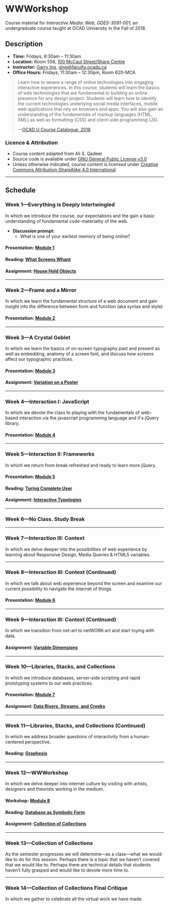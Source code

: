 # WWWorkshop

Course material for _Interactive Media: Web, GDES-3091-001,_ an undergraduate course taught at OCAD University in the Fall of 2018.

## Description

- **Time:** Fridays, 8:30am – 11:30am
- **Location:**  Room 558, [100 McCaul Street/Sharp Centre](https://goo.gl/maps/FvQJx42HD262)
- **Instructor:** [Garry Ing](https://garrying.com), ging@faculty.ocadu.ca
- **Office Hours:** Fridays, 11:30am – 12:30pm, Room 620-MCA

> Learn how to weave a range of online technologies into engaging interactive experiences. In this course, students will learn the basics of web technologies that are fundamental to building an online presence for any design project. Students will learn how to identify the current technologies underlying social media interfaces, mobile web applications that rely on browsers and apps. You will also gain an understanding of the fundamentals of markup languages (HTML, XML) as well as formatting (CSS) and client-side programming (JS).
> 
> —[OCAD U Course Catalogue, 2018](https://selfservice.ocadu.ca/Student/Courses)

### Licence & Attribution

- Course content adapted from Ali S. Qadeer
- Source code is avaliable under [GNU General Public License v3.0](./LICENSE)
- Unless otherwise indicated, course content is licensed under [Creative Commons Attribution-ShareAlike 4.0 International](https://creativecommons.org/licenses/by-sa/4.0/)

---

## Schedule

### Week 1—Everything is Deeply Intertwingled

In which we introduce the course, our expectations and the gain a basic understanding of fundamental code-materiality of the web.

- **Discussion prompt:**
    - What is one of your earliest memory of being online?

#### Presentation: [Module 1](./module-1-everything-is-deeply-intertwingled/lecture-01.pdf)
#### Reading: [What Screens Whant](./readings.md#what-screens-want)
#### Assignment: [House Hold Objects](./assignments/household-objects.md)

---

### Week 2—Frame and a Mirror
In which we learn the fundamental structure of a web document and gain insight into the difference between form and function (aka syntax and style)

#### Presentation: [Module 2](./module-2-frame-and-a-mirror/lecture-02.pdf)

---

### Week 3—A Crystal Goblet
In which we learn the basics of on-screen typography past and present as well as embedding, anatomy of a screen font, and discuss how screens affect our typographic practices.

#### Presentation: [Module 3](./module-3-a-crystal-goblet/lecture-03.pdf)
#### Assignment: [Variation on a Poster](./assignments/variation-on-a-poster.md)

---

### Week 4—Interaction I: JavaScript
In which we devote the class to playing with the fundamentals of web-based interaction via the javascript programming language and it's jQuery library.

#### Presentation: [Module 4](./module-4-interaction/lecture-04.pdf)

---

### Week 5—Interaction II: Frameworks
In which we return from break refreshed and ready to learn more jQuery.

#### Presentation: [Module 5](./module-5-interaction-2/lecture-05.pdf)
#### Reading: [Turing Complete User](./readings.md#turing-complete-user)
#### Assignment: [Interactive Typologies](./assignments/interactive-typologies.md)

---

### Week 6—No Class. Study Break

---

### Week 7—Interaction III: Context
In which we delve deeper into the possibilities of web experience by learning about Responsive Design, Media Queries & HTML5 variables.

---

### Week 8—Interaction III: Context (Continued)
In which we talk about web experience beyond the screen and examine our current possibility to navigate the internet of things.

#### Presentation: [Module 6](./module-6-interaction-3/lecture-06.pdf)

---

### Week 9—Interaction III: Context (Continued)
In which we transition from net-art to netWORK-art and start toying with data.
#### Assignment: [Variable Dimensions](./assignments/variable-dimensions.md)

---

### Week 10—Libraries, Stacks, and Collections
In which we introduce databases, server-side scripting and rapid prototyping systems to our web practices.

#### Presentation: [Module 7](./module-7-libraries-stacks-collections/lecture-07.pdf)
#### Assignment: [Data Rivers, Streams, and Creeks](./assignments/data-rivers-streams-creeks.md)

---

### Week 11—Libraries, Stacks, and Collections (Continued)
In which we address broader questions of interactivity from a human-centered perspective.

#### Reading: [Graphesis](./readings.md#graphesis)

---

### Week 12—WWWorkshop
In which we delve deeper into internet culture by visiting with artists, designers and theorists working in the medium.

#### Workshop: [Module 8](./module-8-wwworkshop/README.md)
#### Reading: [Database as Symbolic Form](./readings.md#database-as-symbolic-form)
#### Assignment: [Collection of Collections](./assignments/collection-of-collections.md)

---

### Week 13—Collection of Collections
As the semester progresses we will determine—as a class—what we would like to do for this session. Perhaps there is a topic that we haven’t covered that we would like to. Perhaps there are technical details that students haven’t fully grasped and would like to devote more time to.

---

### Week 14—Collection of Collections Final Critique
In which we gather to celebrate all the virtual work we have made.
